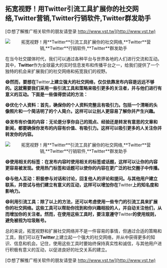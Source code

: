 ## **拓宽视野！用**Twitter**引流工具扩展你的社交网络,**Twitter**营销,**Twitter**行销软件,**Twitter**群发助手**

[😍想了解推广相关软件的朋友请登录 http://www.vst.tw](http://www.vst.tw)

 <center><img src="https://vst.tw/MP4/tuiguang/png/1.png" alt="拓宽视野！用**Twitter**引流工具扩展你的社交网络,**Twitter**营销,**Twitter**行销软件,**Twitter**群发助手"></center>

在当今社交媒体时代，我们可以通过各种平台与世界各地的人们进行交流和互动。其中，**Twitter**作为全球最大的实时信息发布和传播平台之一，给我们提供了一个独特的机会来扩展我们的社交网络和拓宽我们的视野。

**😄然而，要想在**Twitter**上建立强大的社交网络，仅仅依靠发布内容是远远不够的。这就需要我们采用一些引流工具和策略来吸引更多的关注者，并与他们进行有意义的互动。下面是一些值得尝试的方法：**

**😄优化个人资料：首先，确保你的个人资料完整且有吸引力。包括一个清晰的头像照片和一个简洁明了的个人简介。这样可以让别人更容易了解你并产生兴趣。**

**😄发布有价值的内容：无论是分享你自己的观点、经验还是转发有意思的文章和新闻，都要确保你发布的内容有价值、有吸引力。这样可以吸引更多的人关注你并转发你的内容。**

 <center><img src="https://vst.tw/MP4/tuiguang/png/1.png" alt="拓宽视野！用**Twitter**引流工具扩展你的社交网络,**Twitter**营销,**Twitter**行销软件,**Twitter**群发助手"></center>

**😄使用相关的标签：在发布内容时使用相关的标签或话题，这样可以让你的内容更容易被发现。使用热门标签和话题可以使你的内容在更广泛的社交圈子中传播。**

**😄与他人互动：积极参与对话和讨论，回复他人的评论和提问。与其他用户建立联系，并尝试与他们建立有意义的互动，这样可以增加你在**Twitter**上的知名度和影响力。**

**😄利用引流工具：除了以上的方法，还可以考虑使用一些专门的引流工具来扩展你的社交网络。这些工具可以帮助你找到和你兴趣相投的人，并自动关注他们，从而增加你的关注者。然而，在使用这些工具时，要注意遵守**Twitter**的使用规则，避免被视为垃圾账号。**

总的来说，拓宽视野和扩展社交网络并不是一件容易的事情，但通过合适的策略和工具，我们可以在**Twitter**上建立起一个强大的社交网络，并从中获得更多的知识、信息和机会。记住，使用这些工具时要始终保持真实性和诚信，与其他用户进行积极有意义的互动，以促进良好的社交关系的建立。

[😍想了解推广相关软件的朋友请登录 http://www.vst.tw](http://www.vst.tw)



